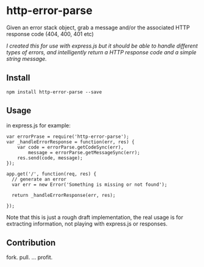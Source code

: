 http-error-parse
================

Given an error stack object, grab a message and/or the associated HTTP response code (404, 400, 401 etc)


*I created this for use with express.js but it should be able to handle different types of errors, and intelligently return a HTTP response code and a simple string message.*

## Install
`npm install http-error-parse --save`

## Usage
in express.js for example:

```
var errorPrase = require('http-error-parse');
var _handleErrorResponse = function(err, res) {
	var code = errorParse.getCodeSync(err),
		message = errorParse.getMessageSync(err);
	res.send(code, message);
});

app.get('/', function(req, res) {
  // generate an error
  var err = new Error('Something is missing or not found');
  
  return _handleErrorResponse(err, res);
  
});

```

Note that this is just a rough draft implementation, the real usage is for extracting information, not playing with express.js or responses.

## Contribution
fork. pull. ... profit.
